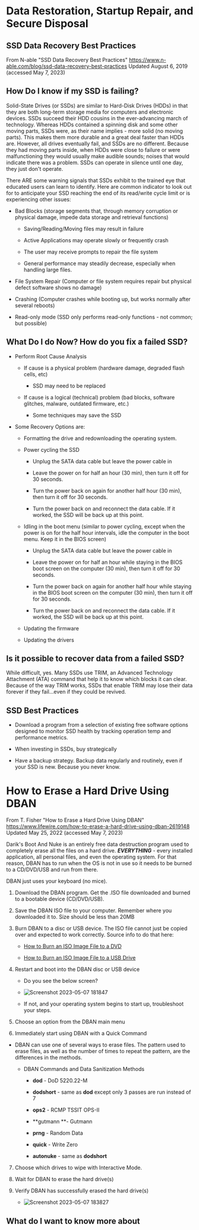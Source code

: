 # Data Restoration, Startup Repair, and Secure Disposal
## SSD Data Recovery Best Practices

From N-able "SSD Data Recovery Best Practices" https://www.n-able.com/blog/ssd-data-recovery-best-practices Updated August 6, 2019 (accessed May 7, 2023)

## How Do I know if my SSD is failing?

Solid-State Drives (or SSDs) are similar to Hard-Disk Drives (HDDs) in that they are both long-term storage media for computers and electronic devices. SSDs succeed their HDD cousins in the ever-advancing march of technology. Whereas HDDs contained a spinning disk and some other moving parts, SSDs were, as their name implies - more solid (no moving parts). This makes them more durable and a great deal faster than HDDs are. However, all drives eventually fail, and SSDs are no different. Because they had moving parts inside, when HDDs were close to failure or were malfunctioning they would usually make audible sounds; noises that would indicate there was a problem. SSDs can operate in silence until one day, they just don't operate.

There ARE some warning signals that SSDs exhibit to the trained eye that educated users can learn to identify. Here are common indicator to look out for to anticipate your SSD reaching the end of its read/write cycle limit or is experiencing other issues:

- Bad Blocks (storage segments that, through memory corruption or physical damage, impede data storage and retrieval functions)

    * Saving/Reading/Moving files may result in failure

    * Active Applications may operate slowly or frequently crash

    * The user may receive prompts to repair the file system 

    * General performance may steadily decrease, especially when handling large files.

- File System Repair (Computer or file system requires repair but physical defect software shows no damage)

- Crashing (Computer crashes while booting up, but works normally after several reboots)

- Read-only mode (SSD only performs read-only functions - not common; but possible)

## What Do I do Now? How do you fix a failed SSD?

- Perform Root Cause Analysis

    * If cause is a physical problem (hardware damage, degraded flash cells, etc)

       -  SSD may need to be replaced

    * If cause is a logical (technical) problem (bad blocks, software glitches, malware, outdated firmware, etc.)

       -  Some techniques may save the SSD

- Some Recovery Options are:

    * Formatting the drive and redownloading the operating system.

    * Power cycling the SSD
      
      - Unplug the SATA data cable but leave the power cable in

      - Leave the power on for half an hour (30 min), then turn it off for 30 seconds. 

      - Turn the power back on again for another half hour (30 min), then turn it off for 30 seconds.

      - Turn the power back on and reconnect the data cable. If it worked, the SSD will be back up at this point.

    * Idling in the boot menu (similar to power cycling, except when the power is on for the half hour intervals, idle the computer in the boot menu. Keep it in the BIOS screen)

      - Unplug the SATA data cable but leave the power cable in

      - Leave the power on for half an hour while staying in the BIOS boot screen on the computer (30 min), then turn it off for 30 seconds. 

      - Turn the power back on again for another half hour while staying in the BIOS boot screen on the computer (30 min), then turn it off for 30 seconds.

      - Turn the power back on and reconnect the data cable. If it worked, the SSD will be back up at this point.

    * Updating the firmware
      
    * Updating the drivers

## Is it possible to recover data from a failed SSD?

While difficult, yes. Many SSDs use TRIM, an Advanced Technology Attachment (ATA) command that help it to know which blocks it can clear. Because of the way TRIM works, SSDs that enable TRIM may lose their data forever if they fail...even if they could be revived. 

## SSD Best Practices
  
* Download a program from a selection of existing free software options designed to monitor SSD health by tracking operation temp and performance metrics. 

* When investing in SSDs, buy strategically


* Have a backup strategy. Backup data regularly and routinely, even if your SSD is new. Because you never know.

# How to Erase a Hard Drive Using DBAN

From T. Fisher "How to Erase a Hard Drive Using DBAN" https://www.lifewire.com/how-to-erase-a-hard-drive-using-dban-2619148 Updated May 25, 2022 (accessed May 7, 2023)

Darik's Boot And Nuke is an entirely free data destruction program used to completely erase all the files on a hard drive.
**_EVERYTHING_** - every installed application, all personal files, and even the operating system. For that reason, DBAN has to run when the OS is not in use so it needs to be burned to a CD/DVD/USB and run from there.

DBAN just uses your keyboard (no mice).

1. Download the DBAN program. Get the .ISO file downloaded and burned to a bootable device (CD/DVD/USB).


2. Save the DBAN ISO file to your computer. Remember where you downloaded it to. Size should be less than 20MB


3. Burn DBAN to a disc or USB device. The ISO file cannot just be copied over and expected to work correctly. Source info to do that here: 

    * [How to Burn an ISO Image File to a DVD](https://www.lifewire.com/how-to-burn-an-iso-image-file-to-a-dvd-2626156)

    * [How to Burn an ISO Image File to a USB Drive](https://www.lifewire.com/how-to-burn-an-iso-file-to-a-usb-drive-2619270)


4. Restart and boot into the DBAN disc or USB device

    * Do you see the below screen?

    * ![Screenshot 2023-05-07 181847](https://user-images.githubusercontent.com/128242183/236714002-122dbd61-460e-49f3-a70d-5fc6700ed87c.png)

    * If not, and your operating system begins to start up, troubleshoot your steps. 


5. Choose an option from the DBAN main menu



6. Immediately start using DBAN with a Quick Command

* DBAN can use one of several ways to erase files. The pattern used to erase files, as well as the number of times to repeat the pattern, are the differences in the methods.

    - DBAN Commands and Data Sanitization Methods

       * **dod** - DoD 5220.22-M

       * **dodshort** - same as **dod** except only 3 passes are run instead of 7

       * **ops2** - RCMP TSSIT OPS-II

       * **gutmann **- Gutmann

       * **prng** - Random Data

       * **quick** - Write Zero

       * **autonuke** - same as **dodshort**

7. Choose which drives to wipe with Interactive Mode.

8. Wait for DBAN to erase the hard drive(s)

9. Verify DBAN has successfully erased the hard drive(s)
 
      * ![Screenshot 2023-05-07 183827](https://user-images.githubusercontent.com/128242183/236715566-6ab509e7-7a1b-455a-9fee-51c91867d58c.png)
     

## What do I want to know more about 